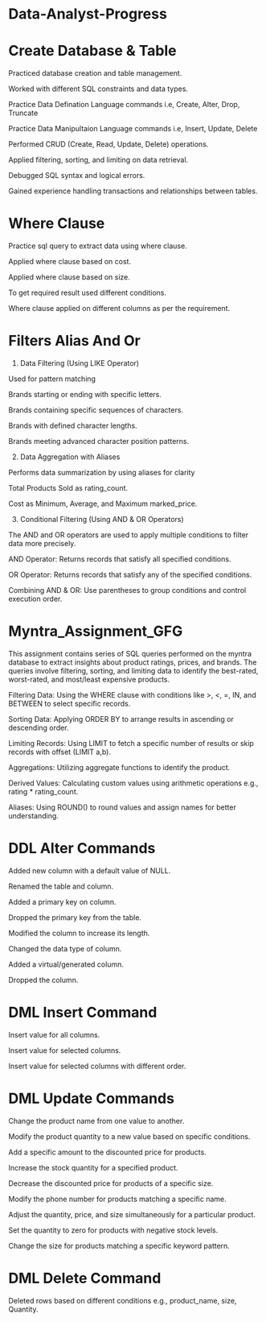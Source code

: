 # Data-Analyst-Progress

# Create Database & Table
Practiced database creation and table management.

Worked with different SQL constraints and data types.

Practice Data Defination Language commands i.e, Create, Alter, Drop, Truncate

Practice Data Manipultaion Language commands i.e, Insert, Update, Delete

Performed CRUD (Create, Read, Update, Delete) operations.

Applied filtering, sorting, and limiting on data retrieval.

Debugged SQL syntax and logical errors.

Gained experience handling transactions and relationships between tables.


# Where Clause
Practice sql query to extract data using where clause.

Applied where clause based on cost.

Applied where clause based on size.

To get required result used different conditions.

Where clause applied on different columns as per the requirement.


# Filters Alias And Or
1. Data Filtering (Using LIKE Operator)
   
Used for pattern matching

Brands starting or ending with specific letters.

Brands containing specific sequences of characters.

Brands with defined character lengths.

Brands meeting advanced character position patterns.

2. Data Aggregation with Aliases

Performs data summarization by using aliases for clarity

Total Products Sold as rating_count.

Cost as Minimum, Average, and Maximum marked_price.


3. Conditional Filtering (Using AND & OR Operators)

The AND and OR operators are used to apply multiple conditions to filter data more precisely.

AND Operator:
Returns records that satisfy all specified conditions.

OR Operator:
Returns records that satisfy any of the specified conditions.

Combining AND & OR:
Use parentheses to group conditions and control execution order.


# Myntra_Assignment_GFG
This assignment contains series of SQL queries performed on the myntra database to extract insights about product ratings, prices, and brands. The queries involve filtering, sorting, and limiting data to identify the best-rated, worst-rated, and most/least expensive products.

Filtering Data: Using the WHERE clause with conditions like >, <, =, IN, and BETWEEN to select specific records.

Sorting Data: Applying ORDER BY to arrange results in ascending or descending order.

Limiting Records: Using LIMIT to fetch a specific number of results or skip records with offset (LIMIT a,b).

Aggregations: Utilizing aggregate functions to identify the product.

Derived Values: Calculating custom values using arithmetic operations e.g., rating * rating_count.

Aliases: Using ROUND() to round values and assign names for better understanding.


# DDL Alter Commands
Added new column with a default value of NULL.

Renamed the table and column.

Added a primary key on column.

Dropped the primary key from the table.

Modified the column to increase its length.

Changed the data type of column.

Added a virtual/generated column.

Dropped the column.


# DML Insert Command
Insert value for all columns.

Insert value for selected columns.

Insert value for selected columns with different order.


# DML Update Commands
Change the product name from one value to another.

Modify the product quantity to a new value based on specific conditions.

Add a specific amount to the discounted price for products.

Increase the stock quantity for a specified product.

Decrease the discounted price for products of a specific size.

Modify the phone number for products matching a specific name.

Adjust the quantity, price, and size simultaneously for a particular product.

Set the quantity to zero for products with negative stock levels.

Change the size for products matching a specific keyword pattern.


# DML Delete Command
Deleted rows based on different conditions e.g., product_name, size, Quantity.




